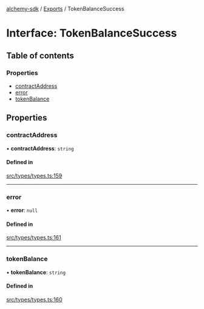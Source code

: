 [alchemy-sdk](../README.md) / [Exports](../modules.md) / TokenBalanceSuccess

# Interface: TokenBalanceSuccess

## Table of contents

### Properties

- [contractAddress](TokenBalanceSuccess.md#contractaddress)
- [error](TokenBalanceSuccess.md#error)
- [tokenBalance](TokenBalanceSuccess.md#tokenbalance)

## Properties

### contractAddress

• **contractAddress**: `string`

#### Defined in

[src/types/types.ts:159](https://github.com/alchemyplatform/alchemy-sdk-js/blob/a162d40/src/types/types.ts#L159)

___

### error

• **error**: ``null``

#### Defined in

[src/types/types.ts:161](https://github.com/alchemyplatform/alchemy-sdk-js/blob/a162d40/src/types/types.ts#L161)

___

### tokenBalance

• **tokenBalance**: `string`

#### Defined in

[src/types/types.ts:160](https://github.com/alchemyplatform/alchemy-sdk-js/blob/a162d40/src/types/types.ts#L160)
